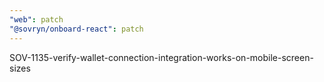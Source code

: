 ```yaml
---
"web": patch
"@sovryn/onboard-react": patch
---
```


SOV-1135-verify-wallet-connection-integration-works-on-mobile-screen-sizes
